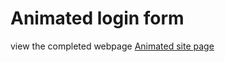 # Animated login form

view the completed webpage [Animated site page](https://jay-jay23.github.io/Animated-login-form/)
